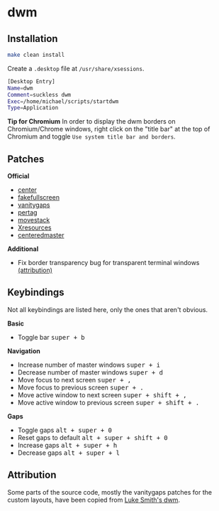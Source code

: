 # dwm

## Installation

```sh
make clean install
```

Create a `.desktop` file at `/usr/share/xsessions`.
```sh
[Desktop Entry]
Name=dwm
Comment=suckless dwm
Exec=/home/michael/scripts/startdwm
Type=Application
```

**Tip for Chromium**
In order to display the dwm borders on Chromium/Chrome windows, right click on the "title bar" at the top of Chromium and toggle `Use system title bar and borders`.

## Patches
**Official**
- [center](https://dwm.suckless.org/patches/center/)
- [fakefullscreen](https://dwm.suckless.org/patches/fakefullscreen/)
- [vanitygaps](https://dwm.suckless.org/patches/vanitygaps/)
- [pertag](https://dwm.suckless.org/patches/pertag/)
- [movestack](https://dwm.suckless.org/patches/movestack/)
- [Xresources](https://dwm.suckless.org/patches/xresources/)
- [centeredmaster](https://dwm.suckless.org/patches/centeredmaster/)

**Additional**
- Fix border transparency bug for transparent terminal windows [(attribution)](https://github.com/szatanjl/dwm/commit/1529909466206016f2101457bbf37c67195714c8)

## Keybindings
Not all keybindings are listed here, only the ones that aren't obvious.

**Basic**
- Toggle bar <kbd>super + b</kbd>

**Navigation**
- Increase number of master windows <kbd>super + i</kbd>
- Decrease number of master windows <kbd>super + d</kbd>
- Move focus to next screen <kbd>super + ,</kbd>
- Move focus to previous screen <kbd>super + .</kbd>
- Move active window to next screen <kbd>super + shift + ,</kbd>
- Move active window to previous screen <kbd>super + shift + .</kbd>


**Gaps**
- Toggle gaps <kbd>alt + super + 0</kbd>
- Reset gaps to default <kbd>alt + super + shift + 0</kbd>
- Increase gaps <kbd>alt + super + h</kbd>
- Decrease gaps <kbd>alt + super + l</kbd>

## Attribution
Some parts of the source code, mostly the vanitygaps patches for the custom layouts, 
have been copied from [Luke Smith's dwm](https://github.com/LukeSmithxyz/dwm).